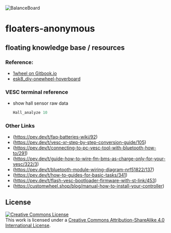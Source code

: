 ![BalanceBoard](https://gitlab.com/uploads/-/system/project/avatar/41185754/onewheel_xr.jpg)
# floaters-anonymous
## floating knowledge base / resources

### Reference:

* [1wheel on Gitbook.io](https://app.gitbook.com/invite/CAI2PvcEBO6EQLwSDjOW/N7ftWtxnJP35ZuZ7ps1O)
* [esk8_diy-onewheel-hoverboard](https://forum.esk8.news/t/diy-onewheel-hoverboard/18862)


### VESC terminal reference

* show hall sensor raw data
  ```c
  Hall_analyze 10
  ```


### Other Links
* (https://pev.dev/t/faq-batteries-wiki/92)
* (https://pev.dev/t/vesc-xr-step-by-step-conversion-guide/105)
* (https://pev.dev/t/connecting-to-pc-vesc-tool-with-bluetooth-how-to/291)
* (https://pev.dev/t/guide-how-to-wire-fm-bms-as-charge-only-for-your-vesc/322/3)
* (https://pev.dev/t/bluetooth-module-wiring-diagram-nrf51822/137)
* (https://pev.dev/t/how-to-guides-for-basic-tasks/341)
* (https://pev.dev/t/flash-vesc-bootloader-firmware-with-st-link/453)
* (https://customwheel.shop/blog/manual-how-to-install-your-controller)


## License
<a rel="license" href="http://creativecommons.org/licenses/by-sa/4.0/"><img alt="Creative Commons License" style="border-width:0" src="https://i.creativecommons.org/l/by-sa/4.0/88x31.png" /></a><br />This work is licensed under a <a rel="license" href="http://creativecommons.org/licenses/by-sa/4.0/">Creative Commons Attribution-ShareAlike 4.0 International License</a>.
